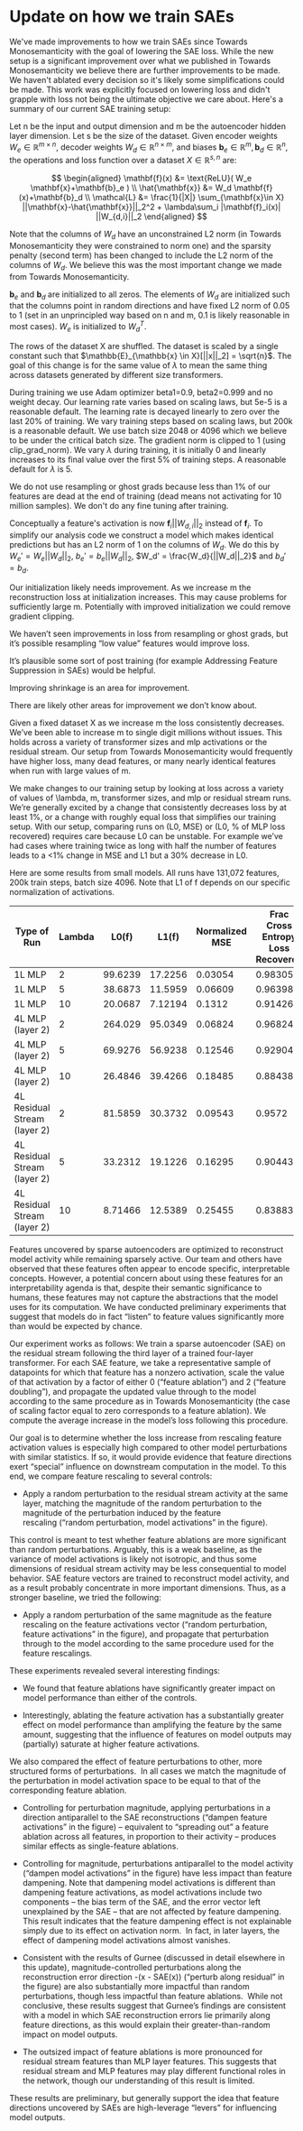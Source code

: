 # Update on how we train SAEs

We've made improvements to how we train SAEs since Towards Monosemanticity with the goal of lowering the SAE loss. While the new setup is a significant improvement over what we published in Towards Monosemanticity we believe there are further improvements to be made. We haven't ablated every decision so it's likely some simplifications could be made. This work was explicitly focused on lowering loss and didn't grapple with loss not being the ultimate objective we care about. Here's a summary of our current SAE training setup:

Let n be the input and output dimension and m be the autoencoder hidden layer dimension. Let s be the size of the dataset. Given encoder weights $W_e \in \mathbb{R}^{m \times n}$, decoder weights $W_d \in \mathbb{R}^{n \times m}$, and biases $\mathbf{b}_e \in \mathbb{R}^{m}, \mathbf{b}_d \in \mathbb{R}^{n}$, the operations and loss function over a dataset $X \in \mathbb{R}^{s,n}$ are:

$$
\begin{aligned}
\mathbf{f}(x) &= \text{ReLU}( W_e \mathbf{x}+\mathbf{b}_e ) \\ 
\hat{\mathbf{x}} &= W_d \mathbf{f}(x)+\mathbf{b}_d \\ 
\mathcal{L} &= \frac{1}{|X|} \sum_{\mathbf{x}\in X} ||\mathbf{x}-\hat{\mathbf{x}}||_2^2 + \lambda\sum_i |\mathbf{f}_i(x)| ||W_{d,i}||_2 
\end{aligned}
$$

Note that the columns of $W_d$ have an unconstrained L2 norm (in Towards Monosemanticity they were constrained to norm one) and the sparsity penalty (second term) has been changed to include the L2 norm of the columns of $W_d$. We believe this was the most important change we made from Towards Monosemanticity.

$\mathbf{b}_e$ and $\mathbf{b}_d$ are initialized to all zeros. The elements of $W_d$ are initialized such that the columns point in random directions and have fixed L2 norm of 0.05 to 1 (set in an unprincipled way based on n and m, 0.1 is likely reasonable in most cases). $W_e$ is initialized to $W_d^T$.

The rows of the dataset X are shuffled. The dataset is scaled by a single constant such that $\mathbb{E}_{\mathbb{x} \in X}[||x||_2] = \sqrt{n}$. The goal of this change is for the same value of $\lambda$ to mean the same thing across datasets generated by different size transformers.

During training we use Adam optimizer beta1=0.9, beta2=0.999 and no weight decay. Our learning rate varies based on scaling laws, but 5e-5 is a reasonable default. The learning rate is decayed linearly to zero over the last 20% of training. We vary training steps based on scaling laws, but 200k is a reasonable default. We use batch size 2048 or 4096 which we believe to be under the critical batch size. The gradient norm is clipped to 1 (using clip_grad_norm). We vary $\lambda$ during training, it is initially 0 and linearly increases to its final value over the first 5% of training steps. A reasonable default for $\lambda$ is 5.

We do not use resampling or ghost grads because less than 1% of our features are dead at the end of training (dead means not activating for 10 million samples). We don't do any fine tuning after training.

Conceptually a feature's activation is now $\mathbf{f}_i ||W_{d,i}||_2$ instead of $\mathbf{f}_i$. To simplify our analysis code we construct a model which makes identical predictions but has an L2 norm of 1 on the columns of $W_d$. We do this by $W_e' = W_e ||W_d||_2$, $b_e' = b_e ||W_d||_2$, $W_d' = \frac{W_d}{||W_d||_2}$ and $b_d'=b_d$.

Our initialization likely needs improvement. As we increase m the reconstruction loss at initialization increases. This may cause problems for sufficiently large m. Potentially with improved initialization we could remove gradient clipping.

We haven’t seen improvements in loss from resampling or ghost grads, but it’s possible resampling “low value” features would improve loss.

It’s plausible some sort of post training (for example Addressing Feature Suppression in SAEs) would be helpful.

Improving shrinkage is an area for improvement.

There are likely other areas for improvement we don’t know about.

Given a fixed dataset X as we increase m the loss consistently decreases. We’ve been able to increase m to single digit millions without issues. This holds across a variety of transformer sizes and mlp activations or the residual stream. Our setup from Towards Monosemanticity would frequently have higher loss, many dead features, or many nearly identical features when run with large values of m.

We make changes to our training setup by looking at loss across a variety of values of \lambda, m, transformer sizes, and mlp or residual stream runs. We’re generally excited by a change that consistently decreases loss by at least 1%, or a change with roughly equal loss that simplifies our training setup. With our setup, comparing runs on (L0, MSE) or (L0, % of MLP loss recovered) requires care because L0 can be unstable. For example we’ve had cases where training twice as long with half the number of features leads to a &lt;1% change in MSE and L1 but a 30% decrease in L0.

Here are some results from small models. All runs have 131,072 features, 200k train steps, batch size 4096. Note that L1 of f depends on our specific normalization of activations.

| Type of Run                  |   Lambda |     L0(f) |    L1(f) |   Normalized MSE |   Frac Cross Entropy Loss Recovered |
|------------------------------|----------|-----------|----------|------------------|-------------------------------------|
| 1L MLP                       |        2 |  99.6239  | 17.2256  |          0.03054 |                             0.98305 |
| 1L MLP                       |        5 |  38.6873  | 11.5959  |          0.06609 |                             0.96398 |
| 1L MLP                       |       10 |  20.0687  |  7.12194 |          0.1312  |                             0.91426 |
| 4L MLP (layer 2)             |        2 | 264.029   | 95.0349  |          0.06824 |                             0.96824 |
| 4L MLP (layer 2)             |        5 |  69.9276  | 56.9238  |          0.12546 |                             0.92904 |
| 4L MLP (layer 2)             |       10 |  26.4846  | 39.4266  |          0.18485 |                             0.88438 |
| 4L Residual Stream (layer 2) |        2 |  81.5859  | 30.3732  |          0.09543 |                             0.9572  |
| 4L Residual Stream (layer 2) |        5 |  33.2312  | 19.1226  |          0.16295 |                             0.90443 |
| 4L Residual Stream (layer 2) |       10 |   8.71466 | 12.5389  |          0.25455 |                             0.83883 |


Features uncovered by sparse autoencoders are optimized to reconstruct model activity while remaining sparsely active. Our team and others have observed that these features often appear to encode specific, interpretable concepts. However, a potential concern about using these features for an interpretability agenda is that, despite their semantic significance to humans, these features may not capture the abstractions that the model uses for its computation. We have conducted preliminary experiments that suggest that models do in fact “listen” to feature values significantly more than would be expected by chance.

Our experiment works as follows: We train a sparse autoencoder (SAE) on the residual stream following the third layer of a trained four-layer transformer. For each SAE feature, we take a representative sample of datapoints for which that feature has a nonzero activation, scale the value of that activation by a factor of either 0 (“feature ablation”) and 2 (“feature doubling”), and propagate the updated value through to the model according to the same procedure as in Towards Monosemanticity (the case of scaling factor equal to zero corresponds to a feature ablation). We compute the average increase in the model’s loss following this procedure.

Our goal is to determine whether the loss increase from rescaling feature activation values is especially high compared to other model perturbations with similar statistics. If so, it would provide evidence that feature directions exert “special” influence on downstream computation in the model. To this end, we compare feature rescaling to several controls:

- Apply a random perturbation to the residual stream activity at the same layer, matching the magnitude of the random perturbation to the magnitude of the perturbation induced by the feature rescaling (“random perturbation, model activations” in the figure).

This control is meant to test whether feature ablations are more significant than random perturbations. Arguably, this is a weak baseline, as the variance of model activations is likely not isotropic, and thus some dimensions of residual stream activity may be less consequential to model behavior. SAE feature vectors are trained to reconstruct model activity, and as a result probably concentrate in more important dimensions. Thus, as a stronger baseline, we tried the following:

- Apply a random perturbation of the same magnitude as the feature rescaling on the feature activations vector (“random perturbation, feature activations” in the figure), and propagate that perturbation through to the model according to the same procedure used for the feature rescalings.

These experiments revealed several interesting findings:

- We found that feature ablations have significantly greater impact on model performance than either of the controls.

- Interestingly, ablating the feature activation has a substantially greater effect on model performance than amplifying the feature by the same amount, suggesting that the influence of features on model outputs may (partially) saturate at higher feature activations.

We also compared the effect of feature perturbations to other, more structured forms of perturbations.  In all cases we match the magnitude of the perturbation in model activation space to be equal to that of the corresponding feature ablation.

- Controlling for perturbation magnitude, applying perturbations in a direction antiparallel to the SAE reconstructions (“dampen feature activations” in the figure) – equivalent to “spreading out” a feature ablation across all features, in proportion to their activity – produces similar effects as single-feature ablations.

- Controlling for magnitude, perturbations antiparallel to the model activity (“dampen model activations” in the figure) have less impact than feature dampening. Note that dampening model activations is different than dampening feature activations, as model activations include two components – the bias term of the SAE, and the error vector left unexplained by the SAE – that are not affected by feature dampening. This result indicates that the feature dampening effect is not explainable simply due to its effect on activation norm.  In fact, in later layers, the effect of dampening model activations almost vanishes.

- Consistent with the results of Gurnee (discussed in detail elsewhere in this update), magnitude-controlled perturbations along the reconstruction error direction -(x - SAE(x)) (“perturb along residual” in the figure) are also substantially more impactful than random perturbations, though less impactful than feature ablations.  While not conclusive, these results suggest that Gurnee’s findings are consistent with a model in which SAE reconstruction errors lie primarily along feature directions, as this would explain their greater-than-random impact on model outputs.

- The outsized impact of feature ablations is more pronounced for residual stream features than MLP layer features. This suggests that residual stream and MLP features may play different functional roles in the network, though our understanding of this result is limited.

These results are preliminary, but generally support the idea that feature directions uncovered by SAEs are high-leverage “levers” for influencing model outputs.
